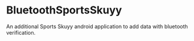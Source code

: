 # BluetoothSportsSkuyy
An additional Sports Skuyy android application to add data with bluetooth verification.
